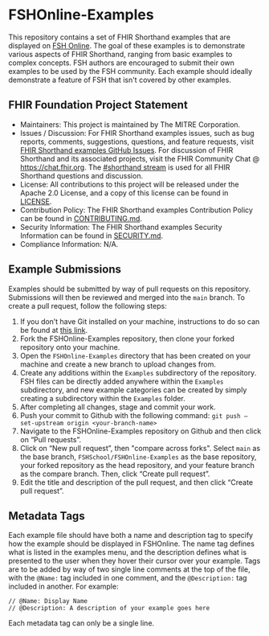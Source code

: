 # FSHOnline-Examples

This repository contains a set of FHIR Shorthand examples that are displayed on [FSH Online](https://fshschool.org/FSHOnline/). 
The goal of these examples is to demonstrate various aspects of FHIR Shorthand, ranging from basic examples to complex concepts. FSH authors are encouraged to submit their own examples to be used by the FSH community. Each example should ideally demonstrate a feature of FSH that isn't covered by other examples.

## FHIR Foundation Project Statement

- Maintainers: This project is maintained by The MITRE Corporation.
- Issues / Discussion: For FHIR Shorthand examples issues, such as bug reports, comments, suggestions, questions, and feature requests, visit [FHIR Shorthand examples GitHub Issues](https://github.com/FSHSchool/FSHOnline-Examples/issues). For discussion of FHIR Shorthand and its associated projects, visit the FHIR Community Chat @ https://chat.fhir.org. The [#shorthand stream](https://chat.fhir.org/#narrow/stream/215610-shorthand) is used for all FHIR Shorthand questions and discussion.
- License: All contributions to this project will be released under the Apache 2.0 License, and a copy of this license can be found in [LICENSE](LICENSE).
- Contribution Policy: The FHIR Shorthand examples Contribution Policy can be found in [CONTRIBUTING.md](CONTRIBUTING.md).
- Security Information: The FHIR Shorthand examples Security Information can be found in [SECURITY.md](SECURITY.md).
- Compliance Information: N/A.

## Example Submissions
Examples should be submitted by way of pull requests on this repository. Submissions will then be reviewed and merged into the `main` branch. To create a pull request, follow the following steps:

1. If you don’t have Git installed on your machine, instructions to do so can be found at [this link](https://git-scm.com/downloads).
2. Fork the FSHOnline-Examples repository, then clone your forked repository onto your machine.
3. Open the `FSHOnline-Examples` directory that has been created on your machine and create a new branch to upload changes from.
4. Create any additions within the `Examples` subdirectory of the repository. FSH files can be directly added anywhere within the `Examples` subdirectory, and new example categories can be created by simply creating a subdirectory within the `Examples` folder. 
5. After completing all changes, stage and commit your work.
6. Push your commit to Github with the following command: `git push —set-upstream origin <your-branch-name>`
7. Navigate to the FSHOnline-Examples repository on Github and then click on “Pull requests”.
8. Click on “New pull request”, then "compare across forks". Select `main` as the base branch, `FSHSchool/FSHOnline-Examples` as the base repository, your forked repository as the head repository, and your feature branch as the compare branch. Then, click “Create pull request”.
9. Edit the title and description of the pull request, and then click “Create pull request”.

## Metadata Tags
Each example file should have both a name and description tag to specify how the example should be displayed in FSHOnline. The name tag defines what is listed in the examples menu, and the description defines what is presented to the user when they hover their cursor over your example. Tags are to be added by way of two single line comments at the top of the file, with the `@Name:` tag included in one comment, and the `@Description:` tag included in another. For example:
```
// @Name: Display Name
// @Description: A description of your example goes here  
```
Each metadata tag can only be a single line.
